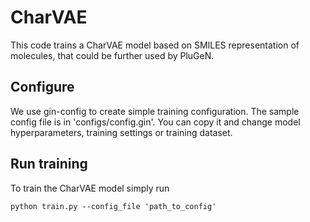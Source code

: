 # CharVAE

This code trains a CharVAE model based on SMILES representation of molecules, that could be further used by PluGeN.


## Configure
We use gin-config to create simple training configuration.
The sample config file is in 'configs/config.gin'.
You can copy it and change model hyperparameters, training settings or training dataset.


## Run training
To train the CharVAE model simply run
```
python train.py --config_file 'path_to_config'
```
